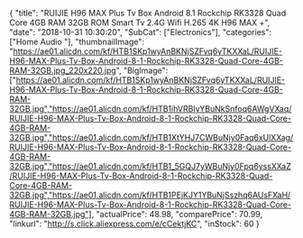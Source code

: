 {
	"title": "RUIJIE H96 MAX Plus Tv Box Android 8.1 Rockchip RK3328 Quad Core 4GB RAM 32GB ROM Smart Tv 2.4G Wifi H.265 4K H96 MAX +",
	"date": "2018-10-31 10:30:20",
	"SubCat": ["Electronics"],
	"categories": ["Home Audio "],
	"thumbnailImage": "https://ae01.alicdn.com/kf/HTB1SKp1wyAnBKNjSZFvq6yTKXXaL/RUIJIE-H96-MAX-Plus-Tv-Box-Android-8-1-Rockchip-RK3328-Quad-Core-4GB-RAM-32GB.jpg_220x220.jpg",
	"BigImage": ["https://ae01.alicdn.com/kf/HTB1SKp1wyAnBKNjSZFvq6yTKXXaL/RUIJIE-H96-MAX-Plus-Tv-Box-Android-8-1-Rockchip-RK3328-Quad-Core-4GB-RAM-32GB.jpg","https://ae01.alicdn.com/kf/HTB1ihVRBIyYBuNkSnfoq6AWgVXaq/RUIJIE-H96-MAX-Plus-Tv-Box-Android-8-1-Rockchip-RK3328-Quad-Core-4GB-RAM-32GB.jpg","https://ae01.alicdn.com/kf/HTB1XtYHJ7CWBuNjy0Faq6xUlXXag/RUIJIE-H96-MAX-Plus-Tv-Box-Android-8-1-Rockchip-RK3328-Quad-Core-4GB-RAM-32GB.jpg","https://ae01.alicdn.com/kf/HTB1_5GQJ7yWBuNjy0Fpq6yssXXaZ/RUIJIE-H96-MAX-Plus-Tv-Box-Android-8-1-Rockchip-RK3328-Quad-Core-4GB-RAM-32GB.jpg","https://ae01.alicdn.com/kf/HTB1PEjKJY1YBuNjSszhq6AUsFXaH/RUIJIE-H96-MAX-Plus-Tv-Box-Android-8-1-Rockchip-RK3328-Quad-Core-4GB-RAM-32GB.jpg"],
	"actualPrice": 48.98,
	"comparePrice": 70.99,
	"linkurl": "http://s.click.aliexpress.com/e/cCektjKC",
	"inStock": 60
}
